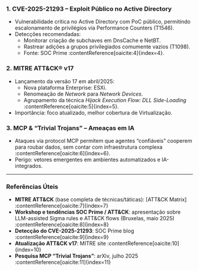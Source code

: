 

### 1. CVE-2025-21293 – Exploit Público no Active Directory
- Vulnerabilidade crítica no Active Directory com PoC público, permitindo escalonamento de privilégios via Performance Counters (T1546).
- Detecções recomendadas:
  - Monitorar criação de subchaves em DnsCache e NetBT.
  - Rastrear adições a grupos privilegiados comumente vazios (T1098).
  - Fonte: SOC Prime :contentReference[oaicite:4]{index=4}.

### 2. MITRE ATT&CK® v17
- Lançamento da versão 17 em abril/2025:
  - Nova plataforma Enterprise: ESXi.
  - Renomeação de *Network* para *Network Devices*.
  - Agrupamento da técnica *Hijack Execution Flow: DLL Side-Loading* :contentReference[oaicite:5]{index=5}.
- Importância: foco atualizado, melhor cobertura de Virtualização.

### 3. MCP & “Trivial Trojans” – Ameaças em IA
- Ataques via protocol MCP permitem que agentes “confiáveis” cooperem para roubar dados, sem contar com infraestrutura complexa :contentReference[oaicite:6]{index=6}.
- Perigo: vetores emergentes em ambientes automatizados e IA-integrados.

---

###  Referências Úteis
- **MITRE ATT&CK** (base completa de técnicas/táticas): [ATT&CK Matrix] :contentReference[oaicite:7]{index=7}  
- **Workshop e tendências SOC Prime / ATT&CK**: apresentação sobre LLM-assisted Sigma rules e ATT&CK flows (Bruxelas, maio 2025) :contentReference[oaicite:8]{index=8}  
- **Detecção do CVE-2025-21293**: SOC Prime blog :contentReference[oaicite:9]{index=9}  
- **Atualização ATT&CK v17**: MITRE site :contentReference[oaicite:10]{index=10}  
- **Pesquisa MCP “Trivial Trojans”**: arXiv, julho 2025 :contentReference[oaicite:11]{index=11}  
